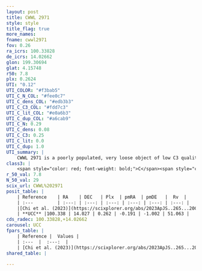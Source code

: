```yaml
---
layout: post
title: CWWL 2971
style: style
title_flag: true
more_names: 
fname: cwwl2971
fov: 0.26
ra_icrs: 100.33828
de_icrs: 14.02662
glon: 199.30694
glat: 4.15748
r50: 7.8
plx: 0.2624
UTI: "0.12"
UTI_COLOR: "#f3bab5"
UTI_C_N_COL: "#fee0c7"
UTI_C_dens_COL: "#edb3b3"
UTI_C_C3_COL: "#fdd7c3"
UTI_C_lit_COL: "#e0a6b3"
UTI_C_dup_COL: "#a6cab9"
UTI_C_N: 0.29
UTI_C_dens: 0.08
UTI_C_C3: 0.25
UTI_C_lit: 0.0
UTI_C_dup: 1.0
UTI_summary: |
    CWWL 2971 is a poorly populated, very loose object of low C3 quality. It was recently reported in the literature.
class3: |
    <span style="color: red; font-weight: bold;">C</span><span style="color: red; font-weight: bold;">C</span>
r_50_val: 7.8
N_50_val: 29
scix_url: CWWL%202971
posit_table: |
    | Reference    | RA    | DEC   | Plx  | pmRA  | pmDE   |  Rv  |
    | :---         | :---: | :---: | :---: | :---: | :---: | :---: |
    |[Chi et al. (2023)](https://scixplorer.org/abs/2023ApJS..265...20C) | 100.312 | 14.03 | 0.26 | -0.216 | -1.002 | -- |
    | **UCC** |100.338 | 14.027 | 0.262 | -0.191 | -1.002 | 51.063 | 
cds_radec: 100.33828,+14.02662
carousel: UCC
fpars_table: |
    | Reference |  Values |
    | :---  |  :---:  |
    | [Chi et al. (2023)](https://scixplorer.org/abs/2023ApJS..265...20C) | `Age=1.9, Z=0.008` |
shared_table: |
    
---
```

